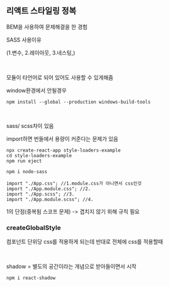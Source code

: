 ## 리액트 스타일링 정복

BEM을 사용하여 문제해결을 한 경험

SASS 사용이유

 (1.변수, 2.레이아웃, 3.네스팅,)

<br>

모듈이 타언어로 되어 있어도 사용할 수 있게해줌

window환경에서 안될경우

```
npm install --global --production windows-build-tools
```



<br>

sass/ scss차이 있음





import하면 번들에서 용량이 커준다는 문제가 있음

```react
npx create-react-app style-loaders-example
cd style-loaders-example
npm run eject

npm i node-sass
```



```react
import "./App.css"; //1.module.css가 아니면서 css인것 
import "./App.module.css"; //2.
import "./App.scss"; //3.
import "./App.module.scss"; //4.
```

1의 단점(중복됨 스코프 문제) -> 겹치지 않기 위해 규칙 필요



### createGlobalStyle

컴포넌트 단위당 css를 적용하게 되는데 반대로 전체에 css를 적용할때





<br>

shadow = 별도의 공간이라는 개념으로 받아들이면서 시작

```
npm i react-shadow
```

